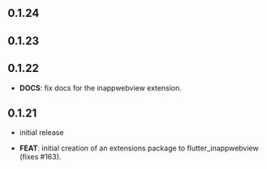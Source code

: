 ## 0.1.24

## 0.1.23

## 0.1.22

 - **DOCS**: fix docs for the inappwebview extension.

## 0.1.21

 - initial release

 - **FEAT**: initial creation of an extensions package to flutter_inappwebview (fixes #163).

